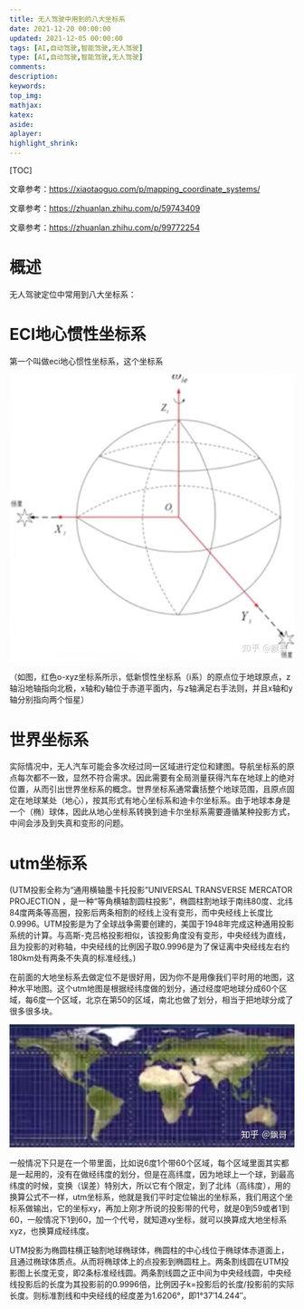 ```yaml
---
title: 无人驾驶中用到的八大坐标系
date: 2021-12-20 00:00:00
updated: 2021-12-05 00:00:00
tags: [AI,自动驾驶,智能驾驶,无人驾驶]
type: [AI,自动驾驶,智能驾驶,无人驾驶]
comments: 
description: 
keywords: 
top_img:
mathjax:
katex:
aside:
aplayer:
highlight_shrink:
---
```


[TOC]

文章参考：https://xiaotaoguo.com/p/mapping_coordinate_systems/

文章参考：https://zhuanlan.zhihu.com/p/59743409

文章参考：https://zhuanlan.zhihu.com/p/99772254



# 概述

无人驾驶定位中常用到八大坐标系：



# ECI地心惯性坐标系

第一个叫做eci地心惯性坐标系，这个坐标系

![img](images/03.%E6%97%A0%E4%BA%BA%E9%A9%BE%E9%A9%B6%E4%B8%AD%E7%94%A8%E5%88%B0%E7%9A%84%E5%85%AB%E5%A4%A7%E5%9D%90%E6%A0%87%E7%B3%BB/v2-d49b19f97e306394d0af4cb0df505143_1440w.webp)

（如图，红色o-xyz坐标系所示，低新惯性坐标系（i系）的原点位于地球原点，z轴沿地轴指向北极，x轴和y轴位于赤道平面内，与z轴满足右手法则，并且x轴和y轴分别指向两个恒星）









# 世界坐标系

实际情况中，无人汽车可能会多次经过同一区域进行定位和建图。导航坐标系的原点每次都不一致，显然不符合需求。因此需要有全局测量获得汽车在地球上的绝对位置，从而引出世界坐标系的概念。世界坐标系通常囊括整个地球范围，且原点固定在地球某处（地心），按其形式有地心坐标系和迪卡尔坐标系。由于地球本身是一个（椭）球体，因此从地心坐标系转换到迪卡尔坐标系需要遵循某种投影方式，中间会涉及到失真和变形的问题。







# utm坐标系

(UTM投影全称为“通用横轴墨卡托投影”UNIVERSAL TRANSVERSE MERCATOR PROJECTION ，是一种“等角横轴割圆柱投影”，椭圆柱割地球于南纬80度、北纬84度两条等高圈，投影后两条相割的经线上没有变形，而中央经线上长度比0.9996。UTM投影是为了全球战争需要创建的，美国于1948年完成这种通用投影系统的计算。与高斯-克吕格投影相似，该投影角度没有变形，中央经线为直线，且为投影的对称轴，中央经线的比例因子取0.9996是为了保证离中央经线左右约180km处有两条不失真的标准经线。)

在前面的大地坐标系去做定位不是很好用，因为你不是用像我们平时用的地图，这种水平地图。这个utm地图是根据经纬度做的划分，通过经度吧地球分成60个区域，每6度一个区域，北京在第50的区域，南北也做了划分，相当于把地球分成了很多很多块。

![img](images/03.%E6%97%A0%E4%BA%BA%E9%A9%BE%E9%A9%B6%E4%B8%AD%E7%94%A8%E5%88%B0%E7%9A%84%E5%85%AB%E5%A4%A7%E5%9D%90%E6%A0%87%E7%B3%BB/v2-6fe786e299a484504690d9d7c9c4c57a_r.jpg)

一般情况下只是在一个带里面，比如说6度1个带60个区域，每个区域里面其实都是一起用的，没有在做经纬度的划分，但是在高纬度，因为地球上一个球，到最高纬度的时候，变换（误差）特别大，所以它有个限定，到了北纬（高纬度），用的换算公式不一样，utm坐标系，他就是我们平时定位输出的坐标系，我们用这个坐标系做输出，它的坐标xy，再加上刚才所说的投影带的代号，就是0到59或者1到60，一般情况下1到60，加一个代号，就知道xy坐标，就可以换算成大地坐标系xyz，也换算成经纬度。



UTM投影为椭圆柱横正轴割地球椭球体，椭圆柱的中心线位于椭球体赤道面上，且通过椭球体质点。从而将椭球体上的点投影到椭圆柱上。两条割线圆在UTM投影图上长度无变，即2条标准经线圆。两条割线圆之正中间为中央经线圆，中央经线投影后的长度为其投影前的0.9996倍，比例因子k=投影后的长度/投影前的实际长度。则标准割线和中央经线的经度差为1.6206°，即1°37′14.244″。





